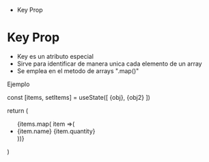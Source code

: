 - Key Prop

# Key Prop

- Key es un atributo especial
- Sirve para identificar de manera unica cada elemento de un array
- Se emplea en el metodo de arrays ".map()"

Ejemplo

   const [items, setItems] = useState([ {obj}, {obj2} ])
   <!-- state = array de objetos llamado "items" -->
   <!-- cada "obj" tiene varias propiedades-->

   return (
      <ul>
         {items.map( item =>(
            <li key={item.name}>
               <span>{item.name}</span>
               <span>{item.quantity}</span>
            </li>
         ))}
      </ul>
   )
   <!-- Por cada item del array le asigna una key unica -->
   <!-- Es decir; recorre el array y crea un <li> por cada "obj" -->
   <!-- Dentro de la lista crea un elemento con el valor de sus propiedades -->